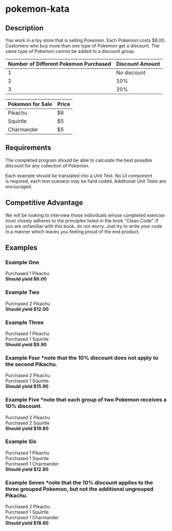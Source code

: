 # pokemon-kata

## Description

You work in a toy store that is selling Pokemon. Each Pokemon costs $8.00. Customers who
buy more than one type of Pokemon get a discount. The same type of Pokemon cannot be
added to a discount group.

| Number of Different Pokemon Purchased | Discount Amount |
| ------------------------------------- | --------------- |
| 1                                     | No discount     |
| 2                                     | 10%             |
| 3                                     | 20%             |

| Pokemon for Sale | Price |
| ---------------- | ----- |
| Pikachu          | $6    |
| Squirtle         | $5    |
| Charmander       | $5    |


## Requirements

The completed program should be able to calculate the best possible discount for any collection
of Pokemon.

Each example should be translated into a Unit Test. No UI component is required, each test
scenario may be hard coded. Additional Unit Tests are encouraged.

## Competitive Advantage

We will be looking to interview those individuals whose completed exercise most closely
adheres to the principles listed in the book “Clean Code”. If you are unfamiliar with this book, do
not worry. Just try to write your code in a manner which leaves you feeling proud of the end
product.

## Examples

### Example One

Purchased 1 Pikachu  
**Should yield $6.00**  

### Example Two

Purchased 2 Pikachu  
**Should yield $12.00**  

### Example Three

Purchased 1 Pikachu  
Purchased 1 Squirtle  
**Should yield $9.90**  

### Example Four *note that the 10% discount does not apply to the second Pikachu.

Purchased 2 Pikachu  
Purchased 1 Squirtle  
**Should yield $15.90**  

### Example Five *note that each group of two Pokemon receives a 10% discount.

Purchased 2 Pikachu  
Purchased 2 Squirtle  
**Should yield $19.80**  

### Example Six

Purchased 1 Pikachu  
Purchased 1 Squirtle  
Purchased 1 Charmander  
**Should yield $12.80**  

### Example Seven *note that the 10% discount applies to the three grouped Pokemon, but not the additional ungrouped Pikachu.

Purchased 2 Pikachu  
Purchased 1 Squirtle  
Purchased 1 Charmander  
**Should yield $18.80**  
